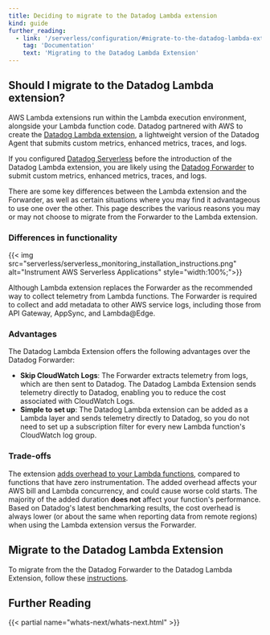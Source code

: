 ```yaml
---
title: Deciding to migrate to the Datadog Lambda extension
kind: guide
further_reading:
  - link: '/serverless/configuration/#migrate-to-the-datadog-lambda-extension'
    tag: 'Documentation'
    text: 'Migrating to the Datadog Lambda Extension'
---
```


## Should I migrate to the Datadog Lambda extension?

AWS Lambda extensions run within the Lambda execution environment, alongside your Lambda function code. Datadog partnered with AWS to create the [Datadog Lambda extension][1], a lightweight version of the Datadog Agent that submits custom metrics, enhanced metrics, traces, and logs.

If you configured [Datadog Serverless][2] before the introduction of the Datadog Lambda extension, you are likely using the [Datadog Forwarder][3] to submit custom metrics, enhanced metrics, traces, and logs.

There are some key differences between the Lambda extension and the Forwarder, as well as certain situations where you may find it advantageous to use one over the other. This page describes the various reasons you may or may not choose to migrate from the Forwarder to the Lambda extension.

### Differences in functionality

{{< img src="serverless/serverless_monitoring_installation_instructions.png" alt="Instrument AWS Serverless Applications"  style="width:100%;">}}

Although Lambda extension replaces the Forwarder as the recommended way to collect telemetry from Lambda functions. The Forwarder is required to collect and add metadata to other AWS service logs, including those from API Gateway, AppSync, and Lambda@Edge.

### Advantages

The Datadog Lambda Extension offers the following advantages over the Datadog Forwarder:

- **Skip CloudWatch Logs**: The Forwarder extracts telemetry from logs, which are then sent to Datadog. The Datadog Lambda Extension sends telemetry directly to Datadog, enabling you to reduce the cost associated with CloudWatch Logs.
- **Simple to set up**: The Datadog Lambda extension can be added as a Lambda layer and sends telemetry directly to Datadog, so you do not need to set up a subscription filter for every new Lambda function's CloudWatch log group.

### Trade-offs

The extension [adds overhead to your Lambda functions][4], compared to functions that have zero instrumentation. The added overhead affects your AWS bill and Lambda concurrency, and could cause worse cold starts. The majority of the added duration **does not** affect your function's performance. Based on Datadog's latest benchmarking results, the cost overhead is always lower (or about the same when reporting data from remote regions) when using the Lambda extension versus the Forwarder.

## Migrate to the Datadog Lambda Extension

To migrate from the the Datadog Forwarder to the Datadog Lambda Extension, follow these [instructions][5].
## Further Reading

{{< partial name="whats-next/whats-next.html" >}}

[1]: /serverless/libraries_integrations/extension/
[2]: /serverless
[3]: /serverless/libraries_integrations/forwarder/
[4]: /serverless/libraries_integrations/extension/#overhead
[5]: /serverless/configuration/#migrate-to-the-datadog-lambda-extension
